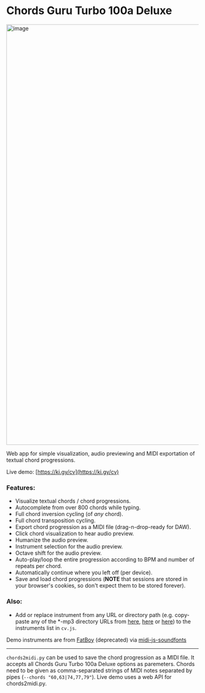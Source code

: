 # Chords Guru Turbo 100a Deluxe 

<img width="1099" alt="image" src="https://user-images.githubusercontent.com/50331907/216043200-f4c648d2-492c-4910-bedd-8980a23519b6.png">

Web app for simple visualization, audio previewing and MIDI exportation of textual chord progressions.

Live demo: [https://ki.gy/cv](https://ki.gy/cv)

### Features:
- Visualize textual chords / chord progressions.
- Autocomplete from over 800 chords while typing.
- Full chord inversion cycling (of _any_ chord).
- Full chord transposition cycling.
- Export chord progression as a MIDI file (drag-n-drop-ready for DAW).
- Click chord visualization to hear audio preview.
- Humanize the audio preview.
- Instrument selection for the audio preview.
- Octave shift for the audio preview.
- Auto-play/loop the entire progression according to BPM and number of repeats per chord.
- Automatically continue where you left off (per device).
- Save and load chord progressions (**NOTE** that sessions are stored in your browser's cookies, so don't expect them to be stored forever).

### Also:
- Add or replace instrument from any URL or directory path (e.g. copy-paste any of the *-mp3 directory URLs from [here](https://github.com/gleitz/midi-js-soundfonts/tree/gh-pages/FatBoy), [here](https://github.com/gleitz/midi-js-soundfonts/tree/gh-pages/FluidR3_GM) or [here](https://github.com/gleitz/midi-js-soundfonts/tree/gh-pages/MusyngKite)) to the instruments list in `cv.js`.

Demo instruments are from [FatBoy](https://web.archive.org/web/20220124174052/https://fatboy.site/) (deprecated) via [midi-js-soundfonts](https://github.com/gleitz/midi-js-soundfonts/)

---

`chords2midi.py` can be used to save the chord progression as a MIDI file. It accepts all Chords Guru Turbo 100a Deluxe options as paremeters. Chords need to be given as comma-separated strings of MIDI notes separated by pipes (`--chords "60,63|74,77,79"`). Live demo uses a web API for chords2midi.py.




